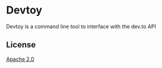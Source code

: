 # Devtoy

Devtoy is a command line tool to interface with the dev.to API

## License

[Apache 2.0](http://www.apache.org/licenses/LICENSE-2.0)
